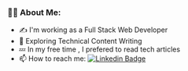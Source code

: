 
### :woman_technologist: About Me:
- :writing_hand: I'm working as a Full Stack Web Developer
- :thinking: Exploring Technical Content Writing
- :zzz: In my free time , I prefered to read tech articles
- :mailbox: How to reach me: [![Linkedin Badge](https://img.shields.io/badge/-kakbar-blue?style=flat&logo=Linkedin&logoColor=white)](https://www.linkedin.com/in/saket-kumar-072b541a4/)

